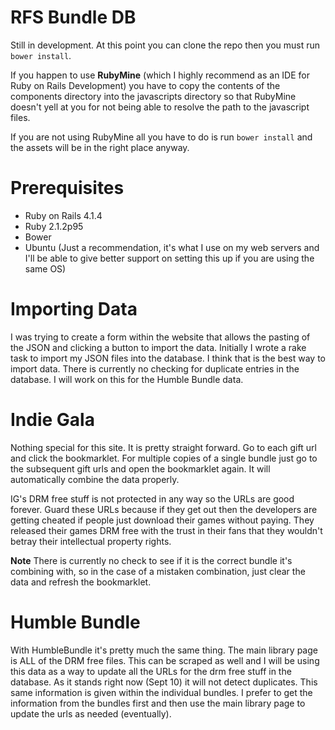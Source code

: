 RFS Bundle DB
=============

Still in development. At this point you can clone the repo then you must run `bower install`.
    
If you happen to use **RubyMine** (which I highly recommend as an IDE for Ruby on Rails Development) 
you have to copy the contents of the components directory into the javascripts directory so that
RubyMine doesn't yell at you for not being able to resolve the path to the javascript files. 

If you are not using RubyMine all you have to do is run `bower install` and the assets will be in the right place anyway.

Prerequisites
=============

* Ruby on Rails 4.1.4
* Ruby 2.1.2p95
* Bower
* Ubuntu (Just a recommendation, it's what I use on my web servers and I'll be able to give better support on setting this 
up if you are using the same OS)

Importing Data
==============

I was trying to create a form within the website that allows the pasting of the JSON and clicking a button to import the 
data. Initially I wrote a rake task to import my JSON files into the database. I think that is the best way to import data.
There is currently no checking for duplicate entries in the database. I will work on this for the Humble Bundle data. 

Indie Gala
==========

Nothing special for this site. It is pretty straight forward. Go to each gift url and click the bookmarklet. For multiple
copies of a single bundle just go to the subsequent gift urls and open the bookmarklet again. It will automatically 
combine the data properly. 

IG's DRM free stuff is not protected in any way so the URLs are good forever. Guard these URLs because if they get out then
the developers are getting cheated if people just download their games without paying. They released their games DRM free
with the trust in their fans that they wouldn't betray their intellectual property rights. 

**Note** There is currently no check to see if it is the correct bundle it's combining with, so in the case of a mistaken
combination, just clear the data and refresh the bookmarklet.

Humble Bundle
=============
With HumbleBundle it's pretty much the same thing. The main library page is ALL of the DRM free files. This can be scraped
as well and I will be using this data as a way to update all the URLs for the drm free stuff in the database. As it stands
right now (Sept 10) it will not detect duplicates. This same information is given within the individual bundles. I prefer
to get the information from the bundles first and then use the main library page to update the urls as needed (eventually). 